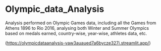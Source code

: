 # Olympic_data_Analysis

Analysis performed on Olympic Games data, including all the Games from Athens 1896 to Rio 2016, analysing both Winter and Summer Olympics based on medals earned, country-wise, year-wise, athletes data, etc.

(https://olympicdataanalysis-vaw3auaued7a6bycze327i.streamlit.app/)

